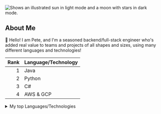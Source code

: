 <picture>
  <source media="(prefers-color-scheme: dark)" srcset="https://user-images.githubusercontent.com/25423296/163456776-7f95b81a-f1ed-45f7-b7ab-8fa810d529fa.png">
  <source media="(prefers-color-scheme: light)" srcset="https://user-images.githubusercontent.com/25423296/163456779-a8556205-d0a5-45e2-ac17-42d089e3c3f8.png">
  <img alt="Shows an illustrated sun in light mode and a moon with stars in dark mode." src="https://user-images.githubusercontent.com/25423296/163456779-a8556205-d0a5-45e2-ac17-42d089e3c3f8.png">
</picture>

## About Me

👋 Hello! I am Pete, and I'm a seasoned backend/full-stack engineer who's added real value to teams and projects of all shapes and sizes, using many different languages and technologies!

| Rank | Language/Technology |
|-----:|---------------|
|     1|  Java             |
|     2| Python              |
|     3|  C#             |
|     4 | AWS & GCP              |

<details>
<summary>My top Languages/Technologies</summary>

| Proficiency | Languages |
|-----:|-----------|
|     1| Javascript|
|     2| Python    |
|     3| SQL       |


</details>
<!--
**sming/sming** is a ✨ _special_ ✨ repository because its `README.md` (this file) appears on your GitHub profile.

Here are some ideas to get you started:

- 🔭 I’m currently working on ...
- 🌱 I’m currently learning ...
- 👯 I’m looking to collaborate on ...
- 🤔 I’m looking for help with ...
- 💬 Ask me about ...
- 📫 How to reach me: ...
- 😄 Pronouns: ...
- ⚡ Fun fact: ...
-->
